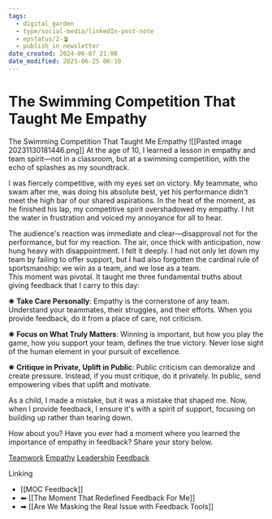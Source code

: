 ```yaml
---
tags:
  - digital_garden
  - type/social-media/linkedIn-post-note
  - epstatus/2-🪴
  - publish_in_newsletter
date_created: 2024-06-07 21:08
date_modified: 2025-06-25 06:10
---
```

# The Swimming Competition That Taught Me Empathy

 The Swimming Competition That Taught Me Empathy
![[Pasted image 20231130181446.png]]
At the age of 10, I learned a lesson in empathy and team spirit—not in a classroom, but at a swimming competition, with the echo of splashes as my soundtrack.  
  
I was fiercely competitive, with my eyes set on victory. My teammate, who swam after me, was doing his absolute best, yet his performance didn't meet the high bar of our shared aspirations. In the heat of the moment, as he finished his lap, my competitive spirit overshadowed my empathy. I hit the water in frustration and voiced my annoyance for all to hear.  
  
The audience's reaction was immediate and clear—disapproval not for the performance, but for my reaction. The air, once thick with anticipation, now hung heavy with disappointment. I felt it deeply. I had not only let down my team by failing to offer support, but I had also forgotten the cardinal rule of sportsmanship: we win as a team, and we lose as a team.  
This moment was pivotal. It taught me three fundamental truths about giving feedback that I carry to this day:  
  
✺ **Take Care Personally**: Empathy is the cornerstone of any team. Understand your teammates, their struggles, and their efforts. When you provide feedback, do it from a place of care, not criticism.  
  
✺ **Focus on What Truly Matters**: Winning is important, but how you play the game, how you support your team, defines the true victory. Never lose sight of the human element in your pursuit of excellence.  
  
✺ **Critique in Private, Uplift in Public**: Public criticism can demoralize and create pressure. Instead, if you must critique, do it privately. In public, send empowering vibes that uplift and motivate.  
  
As a child, I made a mistake, but it was a mistake that shaped me. Now, when I provide feedback, I ensure it's with a spirit of support, focusing on building up rather than tearing down.  
  
How about you? Have you ever had a moment where you learned the importance of empathy in feedback? Share your story below.  
  
[Teamwork](https://www.linkedin.com/feed/hashtag/?keywords=teamwork&highlightedUpdateUrns=urn%3Ali%3Aactivity%3A7133861404234653696) [Empathy](https://www.linkedin.com/feed/hashtag/?keywords=empathy&highlightedUpdateUrns=urn%3Ali%3Aactivity%3A7133861404234653696) [Leadership](https://www.linkedin.com/feed/hashtag/?keywords=leadership&highlightedUpdateUrns=urn%3Ali%3Aactivity%3A7133861404234653696) [Feedback](https://www.linkedin.com/feed/hashtag/?keywords=feedback&highlightedUpdateUrns=urn%3Ali%3Aactivity%3A7133861404234653696)

 Linking
+ [[MOC Feedback]]
+ ⬅ [[The Moment That Redefined Feedback For Me]]
+ ➡ [[Are We Masking the Real Issue with Feedback Tools]]